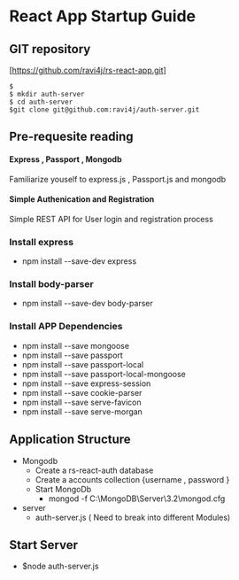 # React App Startup Guide
## GIT repository

[https://github.com/ravi4j/rs-react-app.git]

```
$
$ mkdir auth-server
$ cd auth-server
$git clone git@github.com:ravi4j/auth-server.git
```

## Pre-requesite reading


#### Express , Passport , Mongodb
Familiarize youself to express.js , Passport.js and mongodb

#### Simple Authenication and Registration
Simple REST API for User login and registration process

### Install express
- npm install --save-dev express

### Install body-parser
- npm install --save-dev  body-parser

### Install APP Dependencies
- npm install --save mongoose
- npm install --save passport
- npm install --save passport-local
- npm install --save passport-local-mongoose
- npm install --save express-session
- npm install --save cookie-parser
- npm install --save serve-favicon
- npm install --save serve-morgan


## Application Structure

- Mongodb
    - Create a rs-react-auth database
    - Create a accounts collection {username , password }
    - Start MongoDb
        - mongod -f C:\MongoDB\Server\3.2\mongod.cfg
- server
    - auth-server.js ( Need to break into different Modules)

## Start Server
 - $node auth-server.js


